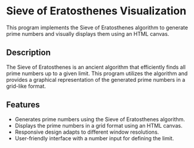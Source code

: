 # Sieve of Eratosthenes Visualization

This program implements the Sieve of Eratosthenes algorithm to generate prime numbers and visually displays them using an HTML canvas.

## Description

The Sieve of Eratosthenes is an ancient algorithm that efficiently finds all prime numbers up to a given limit. This program utilizes the algorithm and provides a graphical representation of the generated prime numbers in a grid-like format.
## Features

- Generates prime numbers using the Sieve of Eratosthenes algorithm.
- Displays the prime numbers in a grid format using an HTML canvas.
- Responsive design adapts to different window resolutions.
- User-friendly interface with a number input for defining the limit.
